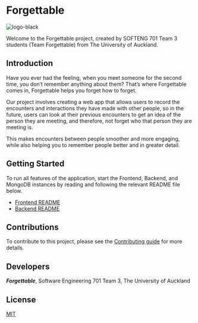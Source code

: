 # Forgettable

![logo-black](https://user-images.githubusercontent.com/37087904/159186294-00a03a55-693d-492d-a002-22a46a9bab1c.svg)

Welcome to the Forgettable project, created by SOFTENG 701 Team 3 students (Team Forgettable) from The University of Auckland.

## Introduction

Have you ever had the feeling, when you meet someone for the second time, you don’t remember anything about them? That’s where Forgettable comes in, Forgettable helps you forget how to forget.

Our project involves creating a web app that allows users to record the encounters and interactions they have made with other people, so in the future, users can look at their previous encounters to get an idea of the person they are meeting, and therefore, not forget who that person they are meeting is.

This makes encounters between people smoother and more engaging, while also helping you to remember people better and in greater detail.

## Getting Started

To run all features of the application, start the Frontend, Backend, and MongoDB instances by reading and following the relevant README file below.

- [Frontend README](./forgettable-frontend/)
- [Backend README](./backend/)

## Contributions
To contribute to this project, please see the [Contributing guide](CONTRIBUTING.md) for more details.

## Developers
_**Forgettable**_, Software Engineering 701 Team 3, The University of Auckland

## License
[MIT](LICENSE)

